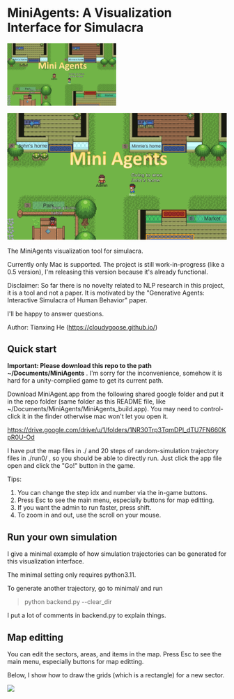 # MiniAgents: A Visualization Interface for Simulacra

<img src="./figs/title.jpg" width="250">

![](./figs/title.jpg)

The MiniAgents visualization tool for simulacra.

Currently only Mac is supported. The project is still work-in-progress (like a 0.5 version), I'm releasing this version because it's already functional.

Disclaimer: So far there is no novelty related to NLP research in this project, it is a tool and not a paper. It is motivated by the "Generative Agents: Interactive Simulacra of Human Behavior" paper.

I'll be happy to answer questions.

Author: Tianxing He (https://cloudygoose.github.io/)

## Quick start

**Important: Please download this repo to the path ~/Documents/MiniAgents** . I'm sorry for the inconvenience, somehow it is hard for a unity-complied game to get its current path.

Download MiniAgent.app from the following shared google folder and put it in the repo folder (same folder as this README file, like ~/Documents/MiniAgents/MiniAgents_build.app). You may need to control-click it in the finder otherwise mac won't let you open it.

https://drive.google.com/drive/u/1/folders/1NR30Trp3TqmDPl_dTU7FN660KpR0U-Od

I have put the map files in ./ and 20 steps of random-simulation trajectory files in ./run0/ , so you should be able to directly run. Just click the app file open and click the "Go!" button in the game.

Tips:

1. You can change the step idx and number via the in-game buttons.
2. Press Esc to see the main menu, especially buttons for map editting.
3. If you want the admin to run faster, press shift.
4. To zoom in and out, use the scroll on your mouse.

## Run your own simulation

I give a minimal example of how simulation trajectories can be generated for this visualization interface.

The minimal setting only requires python3.11.

To generate another trajectory, go to minimal/ and run

> python backend.py --clear_dir

I put a lot of comments in backend.py to explain things. 

## Map editting

You can edit the sectors, areas, and items in the map. Press Esc to see the main menu, especially buttons for map editting.

Below, I show how to draw the grids (which is a rectangle) for a new sector.

![](https://github.com/cloudygoose/MiniAgents/figs/mapeditting.gif)

